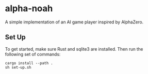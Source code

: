 # alpha-noah
A simple implementation of an AI game player inspired by AlphaZero.

## Set Up
To get started, make sure Rust and sqlite3 are installed. Then run the following set of commands:
```
cargo install --path .
sh set-up.sh
```
